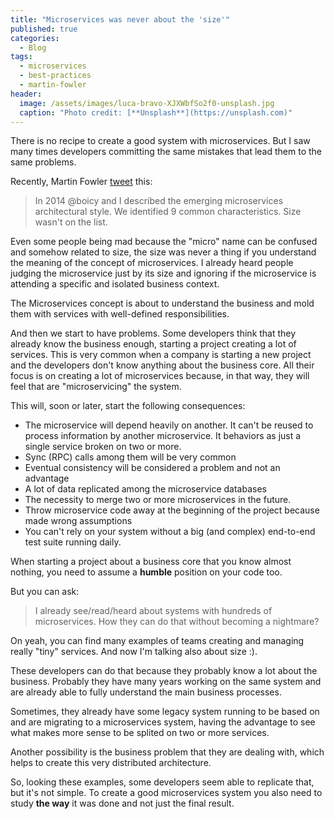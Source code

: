 ```yaml
---
title: "Microservices was never about the 'size'"
published: true
categories:
  - Blog
tags:
  - microservices
  - best-practices
  - martin-fowler
header:
  image: /assets/images/luca-bravo-XJXWbfSo2f0-unsplash.jpg
  caption: "Photo credit: [**Unsplash**](https://unsplash.com)"
---
```


There is no recipe to create a good system with microservices. But I saw many times developers committing the same mistakes that lead them to the same problems.

Recently, Martin Fowler [tweet](https://twitter.com/martinfowler/status/1247615433731198981?s=20) this:

> In 2014 @boicy and I described the emerging microservices architectural style. We identified 9 common characteristics. Size wasn't on the list.

Even some people being mad because the "micro" name can be confused and somehow related to size, the size was never a thing if you understand the meaning of the concept of microservices.  I already heard people judging the microservice just by its size and ignoring if the microservice is attending a specific and isolated business context.

The Microservices concept is about to understand the business and mold them with services with well-defined responsibilities.

And then we start to have problems. Some developers think that they already know the business enough, starting a project creating a lot of services. This is very common when a company is starting a new project and the developers don't know anything about the business core. All their focus is on creating a lot of microservices because, in that way, they will feel that are "microservicing" the system.

This will, soon or later, start the following consequences:

- The microservice will depend heavily on another. It can't be reused to process information by another microservice. It behaviors as just a single service broken on two or more.
- Sync (RPC) calls among them will be very common
- Eventual consistency will be considered a problem and not an advantage
- A lot of data replicated among the microservice databases
- The necessity to merge two or more microservices in the future.
- Throw microservice code away at the beginning of the project because made wrong assumptions
- You can't rely on your system without a big (and complex) end-to-end test suite running daily.

When starting a project about a business core that you know almost nothing, you need to assume a **humble** position on your code too.

But you can ask:

> I already see/read/heard about systems with hundreds of microservices. How they can do that without becoming a nightmare?

On yeah, you can find many examples of teams creating and managing really "tiny" services. And now I'm talking also about size :).

These developers can do that because they probably know a lot about the business. Probably they have many years working on the same system and are already able to fully understand the main business processes.

Sometimes, they already have some legacy system running to be based on and are migrating to a microservices system, having the advantage to see what makes more sense to be splited on two or more services. 

Another possibility is the business problem that they are dealing with, which helps to create this very distributed architecture.

So, looking these examples, some developers seem able to replicate that, but it's not simple. To create a good microservices system you also need to study **the way** it was done and not just the final result.
